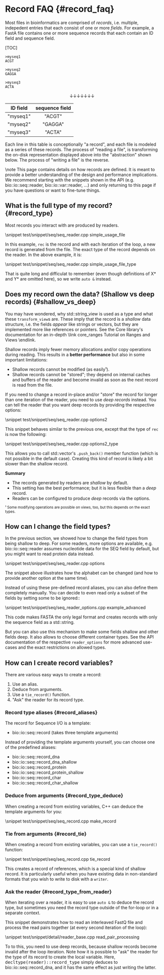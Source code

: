 # Record FAQ {#record_faq}

Most files in bioinformatics are comprised of *records*, i.e. multiple, indepedent entries that each consist of one or
more *fields*.
For example, a FastA file contains one or more sequence records that each contain an ID field and sequence field.

[TOC]

```
>myseq1
ACGT

>myseq2
GAGGA

>myseq3
ACTA
```

<center>
↓↓↓↓↓↓↓
</center>


| ID field   | sequence field |
|:----------:|:--------------:|
| "myseq1"   | "ACGT"         |
| "myseq2"   | "GAGGA"        |
| "myseq3"   | "ACTA"         |

Each line in this table is conceptionally "a record", and each file is modeled as a series of these records.
The process of "reading a file", is transforming the on-disk representation displayed above into the "abstraction" shown below.
The process of "writing a file" is the reverse.

\note This page contains details on how records are defined. It is meant to provide a better understanding of the design and performance implications. We recommend starting with the snippets shown in the API (e.g. bio::io::seq::reader, bio::io::var::reader, …) and only returning to this page if you have questions or want to fine-tune things.

## What is the full type of my record? {#record_type}

Most records you interact with are produced by readers.

\snippet test/snippet/seq/seq_reader.cpp simple_usage_file

In this example, `rec` is the record and with each iteration of the loop, a new record is generated from the file. The exact type of the record depends on the reader. In the above example, it is:

\snippet test/snippet/seq/seq_reader.cpp simple_usage_file_type

That is quite long and difficulat to remember (even though definitions of X* and Y* are omitted here),
so we write `auto &` instead.

## Does my record own the data? (Shallow vs deep records) {#shallow_vs_deep}

You may have wondered, why std::string_view is used as a type and what these `transform_view`s are.
These imply that the record is a *shallow* data structure, i.e. the fields *appear* like strings or vectors, but they
are implemented more like references or pointers.
See the Core library's documentation for an in-depth \link core_ranges Tutorial on Ranges and Views \endlink.

Shallow records imply fewer memory allocations and/or copy operations during reading. This results in a **better
performance** but also in some important limitations:

* Shallow records cannot be modified (as easily¹).
* Shallow records cannot be "stored"; they depend on internal caches and buffers of the reader and become invalid
as soon as the next record is read from the file.


If you need to change a record in-place and/or "store" the record for longer than one iteration of the reader, you need to use *deep records* instead.
You can tell the reader that you want deep records by providing the respective options:

\snippet test/snippet/seq/seq_reader.cpp options2

This snippet behaves similar to the previous one, except that the type of `rec` is now the following:

\snippet test/snippet/seq/seq_reader.cpp options2_type

This allows you to call std::vector's `.push_back()` member function (which is not possible in the default case).
Creating this kind of record is likely a bit slower than the shallow record.

**Summary**

* The records generated by readers are *shallow* by default.
* This setting has the best performance; but it is less flexible than a *deep* record.
* Readers can be configured to produce *deep* records via the options.

<small>¹ Some modifying operations are possible on views, too, but this depends on the exact types.</small>

## How can I change the field types?

In the previous section, we showed how to change the field types from being shallow to deep.
For some readers, more options are available, e.g. bio::io::seq::reader assumes nucleotide data for the SEQ field by default, but you might want to read protein data instead.

\snippet test/snippet/seq/seq_reader.cpp options

The snippet above illustrates how the alphabet can be changed (and how to provide another option at the same time).

Instead of using these pre-defined record aliases, you can also define them completely manually. You can decide to even read only a subset of the fields by setting some to be ignored::

\snippet test/snippet/seq/seq_reader_options.cpp example_advanced

This code makes FASTA the only legal format and creates records with only the sequence field as a std::string.

But you can also use this mechanism to make some fields shallow and other fields deep. It also allows
to choose different container types.
See the API documentation of the respective `reader_options` for more advanced use-cases and the
exact restrictions on allowed types.

## How can I create record variables?

There are various easy ways to create a record:

1. Use an alias.
2. Deduce from arguments.
3. Use a `tie_record()` function.
4. "Ask" the reader for its record type.

### Record type aliases {#record_aliases}

The record for Sequence I/O is a template:

* bio::io::seq::record (takes three template arguments)

Instead of providing the template arguments yourself, you can choose one of the predefined aliases:

* bio::io::seq::record_dna
* bio::io::seq::record_dna_shallow
* bio::io::seq::record_protein
* bio::io::seq::record_protein_shallow
* bio::io::seq::record_char
* bio::io::seq::record_char_shallow

### Deduce from arguments {#record_type_deduce}

When creating a record from existing variables, C++ can deduce the template arguments for you:

\snippet test/snippet/seq/seq_record.cpp make_record

### Tie from arguments {#record_tie}

When creating a record from existing variables, you can use a `tie_record()` function:

\snippet test/snippet/seq/seq_record.cpp tie_record

This creates a record of references, which is a special kind of shallow record.
It is particularly useful when you have existing data in non-standard formats that you wish to write to disk with a `writer`.

### Ask the reader {#record_type_from_reader}

When iterating over a reader, it is easy to use `auto &` to deduce the record type, but sometimes you need
the record type outside of the for-loop or in a separate context.

This snippet demonstrates how to read an interleaved FastQ file and process the read pairs together (at every second iteration of the loop):

\snippet test/snippet/detail/reader_base.cpp read_pair_processing

To to this, you need to use deep records, because shallow records become invalid after the loop iteration.
Note how it is possible to "ask" the reader for the type of its record to create the local variable.
Here, <tt>decltype(reader)\::record_type</tt> simply deduces to bio::io::seq::record_dna, and it has the same effect as just writing the latter.
